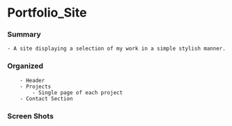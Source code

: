 # Portfolio_Site

### Summary 
    
    - A site displaying a selection of my work in a simple stylish manner.

### Organized 

        - Header
        - Projects
            - Single page of each project
        - Contact Section
        
### Screen Shots
